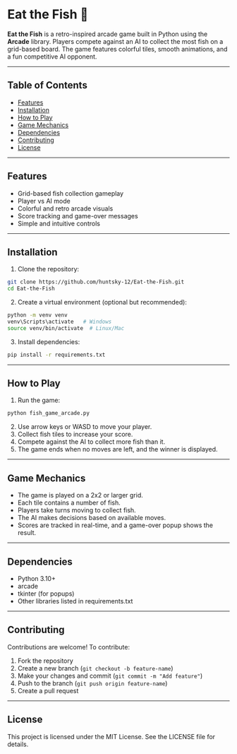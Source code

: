 # Eat the Fish 🎣

**Eat the Fish** is a retro-inspired arcade game built in Python using the **Arcade** library. Players compete against an AI to collect the most fish on a grid-based board. The game features colorful tiles, smooth animations, and a fun competitive AI opponent.

---

## Table of Contents

- [Features](#features)
- [Installation](#installation)
- [How to Play](#how-to-play)
- [Game Mechanics](#game-mechanics)
- [Dependencies](#dependencies)
- [Contributing](#contributing)
- [License](#license)

---

## Features

- Grid-based fish collection gameplay
- Player vs AI mode
- Colorful and retro arcade visuals
- Score tracking and game-over messages
- Simple and intuitive controls

---

## Installation

1. Clone the repository:

```bash
git clone https://github.com/huntsky-12/Eat-the-Fish.git
cd Eat-the-Fish
```

2. Create a virtual environment (optional but recommended):

```bash
python -m venv venv
venv\Scripts\activate   # Windows
source venv/bin/activate  # Linux/Mac
```

3. Install dependencies:

```bash
pip install -r requirements.txt
```

---

## How to Play

1. Run the game:

```bash
python fish_game_arcade.py
```

2. Use arrow keys or WASD to move your player.
3. Collect fish tiles to increase your score.
4. Compete against the AI to collect more fish than it.
5. The game ends when no moves are left, and the winner is displayed.

---

## Game Mechanics

- The game is played on a 2x2 or larger grid.
- Each tile contains a number of fish.
- Players take turns moving to collect fish.
- The AI makes decisions based on available moves.
- Scores are tracked in real-time, and a game-over popup shows the result.

---

## Dependencies

- Python 3.10+
- arcade
- tkinter (for popups)
- Other libraries listed in requirements.txt

---

## Contributing

Contributions are welcome! To contribute:

1. Fork the repository
2. Create a new branch (`git checkout -b feature-name`)
3. Make your changes and commit (`git commit -m "Add feature"`)
4. Push to the branch (`git push origin feature-name`)
5. Create a pull request

---

## License

This project is licensed under the MIT License. See the LICENSE file for details.
